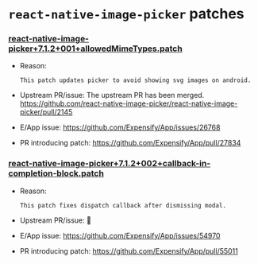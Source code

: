 # `react-native-image-picker` patches

### [react-native-image-picker+7.1.2+001+allowedMimeTypes.patch](react-native-image-picker+7.1.2+001+allowedMimeTypes.patch)

- Reason:
  
    ```
    This patch updates picker to avoid showing svg images on android.
    ```
  
- Upstream PR/issue: The upstream PR has been merged. https://github.com/react-native-image-picker/react-native-image-picker/pull/2145
- E/App issue: https://github.com/Expensify/App/issues/26768
- PR introducing patch: https://github.com/Expensify/App/pull/27834


### [react-native-image-picker+7.1.2+002+callback-in-completion-block.patch](react-native-image-picker+7.1.2+002+callback-in-completion-block.patch)

- Reason:
  
    ```
    This patch fixes dispatch callback after dismissing modal.
    ```
  
- Upstream PR/issue: 🛑
- E/App issue: https://github.com/Expensify/App/issues/54970
- PR introducing patch: https://github.com/Expensify/App/pull/55011